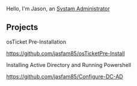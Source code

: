 Hello, I'm Jason, an <a href="https://www.linkedin.com/in/jason-francis-27b10015/">Systam Administrator </a></hl>

<h2>Projects</h2>

osTicket Pre-Installation

https://github.com/jasfam85/osTicketPre-Install


Installing Active Directory and Running Powershell

https://github.com/jasfam85/Configure-DC-AD
